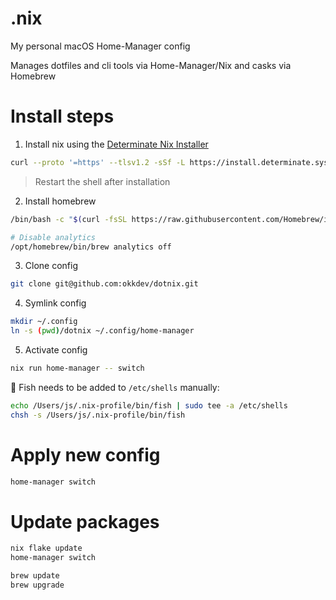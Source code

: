 # .nix

My personal macOS Home-Manager config

Manages dotfiles and cli tools via Home-Manager/Nix and casks via Homebrew

# Install steps

1. Install nix using the [Determinate Nix Installer](https://github.com/DeterminateSystems/nix-installer)
```sh
curl --proto '=https' --tlsv1.2 -sSf -L https://install.determinate.systems/nix | sh -s -- install
```
> Restart the shell after installation
2. Install homebrew
```sh
/bin/bash -c "$(curl -fsSL https://raw.githubusercontent.com/Homebrew/install/HEAD/install.sh)"

# Disable analytics
/opt/homebrew/bin/brew analytics off
```
3. Clone config
```sh
git clone git@github.com:okkdev/dotnix.git
```
4. Symlink config
```sh
mkdir ~/.config
ln -s (pwd)/dotnix ~/.config/home-manager
```
5. Activate config
```sh
nix run home-manager -- switch
```

🚨 Fish needs to be added to `/etc/shells` manually:
```sh
echo /Users/js/.nix-profile/bin/fish | sudo tee -a /etc/shells
chsh -s /Users/js/.nix-profile/bin/fish
```

# Apply new config

```sh
home-manager switch
```

# Update packages

```sh
nix flake update
home-manager switch
```

```sh
brew update
brew upgrade
```

